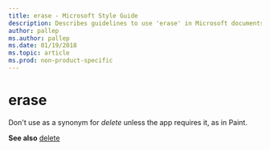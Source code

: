 ```yaml
---
title: erase - Microsoft Style Guide
description: Describes guidelines to use 'erase' in Microsoft documents and provides alternate examples.
author: pallep
ms.author: pallep
ms.date: 01/19/2018
ms.topic: article
ms.prod: non-product-specific
---
```


# erase

Don't use as a synonym for *delete* unless the app requires it, as in Paint.

**See also** [delete](~/a-z-word-list-term-collections/d/delete.md)
